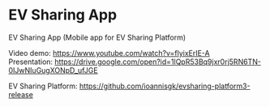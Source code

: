# EV Sharing App
EV Sharing App (Mobile app for EV Sharing Platform)

Video demo: https://www.youtube.com/watch?v=flyixErIE-A
</br>Presentation: https://drive.google.com/open?id=1lQpR53Bq9jxr0rj5RN6TN-0IJwNIuGugXONpD_ufJGE

EV Sharing Platform: https://github.com/ioannisgk/evsharing-platform3-release
